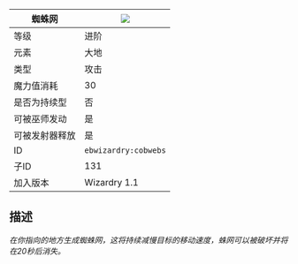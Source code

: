 | 蜘蛛网 |![](https://github.com/Electroblob77/Wizardry/blob/1.12.2/src/main/resources/assets/ebwizardry/textures/spells/cobwebs.png)|
|---|---|
| 等级 | 进阶 |
| 元素 | 大地 |
| 类型 | 攻击 |
| 魔力值消耗 | 30 |
| 是否为持续型 | 否 |
| 可被巫师发动 | 是 |
| 可被发射器释放 | 是 |
| ID | `ebwizardry:cobwebs` |
| 子ID | 131 |
| 加入版本 | Wizardry 1.1 |
## 描述
_在你指向的地方生成蜘蛛网，这将持续减慢目标的移动速度，蛛网可以被破坏并将在20秒后消失。_
